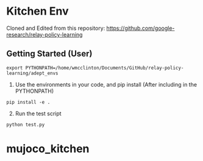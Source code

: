 # Kitchen Env

Cloned and Edited from this repository: https://github.com/google-research/relay-policy-learning

## Getting Started (User)

```
export PYTHONPATH=/home/wmcclinton/Documents/GitHub/relay-policy-learning/adept_envs
```

1. Use the environments in your code, and pip install (After including in the PYTHONPATH)
```
pip install -e .
```

2. Run the test script
```
python test.py
```
# mujoco_kitchen
